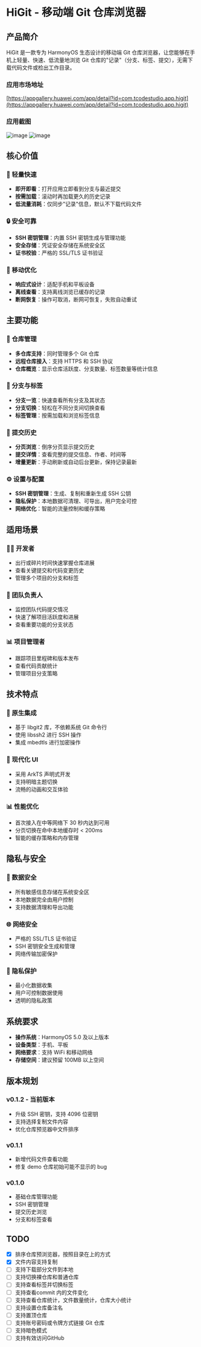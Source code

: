 # HiGit - 移动端 Git 仓库浏览器

## 产品简介

HiGit 是一款专为 HarmonyOS 生态设计的移动端 Git 仓库浏览器，让您能够在手机上轻量、快速、低流量地浏览 Git 仓库的"记录"（分支、标签、提交），无需下载代码文件或检出工作目录。

### 应用市场地址
[https://appgallery.huawei.com/app/detail?id=com.tcodestudio.app.higit](https://appgallery.huawei.com/app/detail?id=com.tcodestudio.app.higit)

### 应用截图
![image](screens/app_index_pad.png)
![image](screens/tablet_2.png)


## 核心价值

### 🚀 轻量快速
- **即开即看**：打开应用立即看到分支与最近提交
- **按需加载**：滚动时再加载更久的历史记录
- **低流量消耗**：仅同步"记录"信息，默认不下载代码文件

### 🔒 安全可靠
- **SSH 密钥管理**：内置 SSH 密钥生成与管理功能
- **安全存储**：凭证安全存储在系统安全区
- **证书校验**：严格的 SSL/TLS 证书验证

### 📱 移动优化
- **响应式设计**：适配手机和平板设备
- **离线查看**：支持离线浏览已缓存的记录
- **断网恢复**：操作可取消，断网可恢复，失败自动重试

## 主要功能

### 📂 仓库管理
- **多仓库支持**：同时管理多个 Git 仓库
- **远程仓库接入**：支持 HTTPS 和 SSH 协议
- **仓库概览**：显示仓库活跃度、分支数量、标签数量等统计信息

### 🌿 分支与标签
- **分支一览**：快速查看所有分支及其状态
- **分支切换**：轻松在不同分支间切换查看
- **标签管理**：按需加载和浏览标签信息

### 📝 提交历史
- **分页浏览**：倒序分页显示提交历史
- **提交详情**：查看完整的提交信息、作者、时间等
- **增量更新**：手动刷新或自动后台更新，保持记录最新

### ⚙️ 设置与配置
- **SSH 密钥管理**：生成、复制和重新生成 SSH 公钥
- **隐私保护**：本地数据可清理、可导出，用户完全可控
- **网络优化**：智能的流量控制和缓存策略

## 适用场景

### 👨‍💻 开发者
- 出行或碎片时间快速掌握仓库进展
- 查看关键提交和代码变更历史
- 管理多个项目的分支和标签

### 👥 团队负责人
- 监控团队代码提交情况
- 快速了解项目活跃度和进展
- 查看重要功能的分支状态

### 📊 项目管理者
- 跟踪项目里程碑和版本发布
- 查看代码贡献统计
- 管理项目分支策略

## 技术特点

### 🔧 原生集成
- 基于 libgit2 库，不依赖系统 Git 命令行
- 使用 libssh2 进行 SSH 操作
- 集成 mbedtls 进行加密操作

### 🎨 现代化 UI
- 采用 ArkTS 声明式开发
- 支持明暗主题切换
- 流畅的动画和交互体验

### 📊 性能优化
- 首次接入在中等网络下 30 秒内达到可用
- 分页切换在命中本地缓存时 < 200ms
- 智能的缓存策略和内存管理

## 隐私与安全

### 🔐 数据安全
- 所有敏感信息存储在系统安全区
- 本地数据完全由用户控制
- 支持数据清理和导出功能

### 🌐 网络安全
- 严格的 SSL/TLS 证书验证
- SSH 密钥安全生成和管理
- 网络传输加密保护

### 📱 隐私保护
- 最小化数据收集
- 用户可控制数据使用
- 透明的隐私政策

## 系统要求

- **操作系统**：HarmonyOS 5.0 及以上版本
- **设备类型**：手机、平板
- **网络要求**：支持 WiFi 和移动网络
- **存储空间**：建议预留 100MB 以上空间

## 版本规划

### v0.1.2 - 当前版本
- 升级 SSH 密钥，支持 4096 位密钥
- 支持选择复制文件内容
- 优化仓库预览器中文件排序

### v0.1.1
- 新增代码文件查看功能
- 修复 demo 仓库初始可能不显示的 bug 

### v0.1.0
- 基础仓库管理功能
- SSH 密钥管理
- 提交历史浏览
- 分支和标签查看

## TODO
- [X] 排序仓库预浏览器，按照目录在上的方式
- [X] 文件内容支持复制
- [ ] 支持下载部分文件到本地
- [ ] 支持切换裸仓库和普通仓库
- [ ] 支持查看标签并切换标签
- [ ] 支持查看commit 内的文件变化
- [ ] 支持查看仓库统计，文件数量统计，仓库大小统计
- [ ] 支持设置仓库备注名
- [ ] 支持置顶仓库
- [ ] 支持账号密码或令牌方式链接 Git 仓库
- [ ] 支持暗色模式
- [ ] 支持有效访问GitHub
